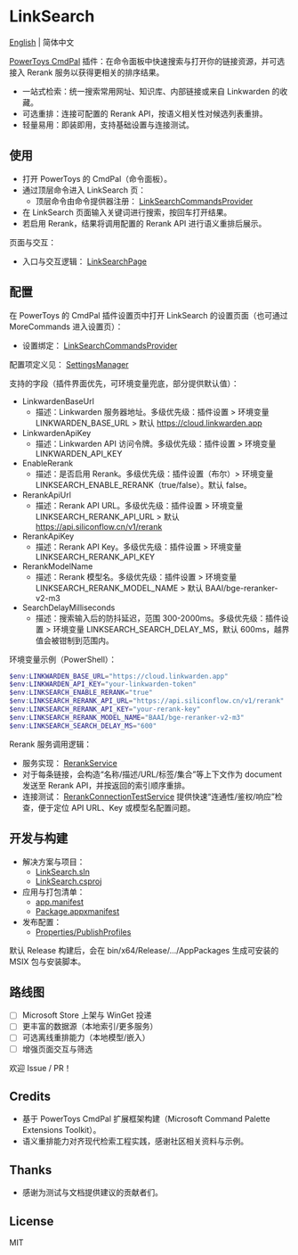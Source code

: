 # LinkSearch

[English](./README.md) | 简体中文

[PowerToys CmdPal](https://learn.microsoft.com/en-us/windows/powertoys/command-palette/overview) 插件：在命令面板中快速搜索与打开你的链接资源，并可选接入 Rerank 服务以获得更相关的排序结果。

- 一站式检索：统一搜索常用网址、知识库、内部链接或来自 Linkwarden 的收藏。
- 可选重排：连接可配置的 Rerank API，按语义相关性对候选列表重排。
- 轻量易用：即装即用，支持基础设置与连接测试。

## 使用

- 打开 PowerToys 的 CmdPal（命令面板）。
- 通过顶层命令进入 LinkSearch 页：
  - 顶层命令由命令提供器注册： [LinkSearchCommandsProvider](LinkSearch/LinkSearchCommandsProvider.cs:20)
- 在 LinkSearch 页面输入关键词进行搜索，按回车打开结果。
- 若启用 Rerank，结果将调用配置的 Rerank API 进行语义重排后展示。

页面与交互：
- 入口与交互逻辑： [LinkSearchPage](LinkSearch/Pages/LinkSearchPage.cs:1)

## 配置

在 PowerToys 的 CmdPal 插件设置页中打开 LinkSearch 的设置页面（也可通过 MoreCommands 进入设置页）：
- 设置绑定： [LinkSearchCommandsProvider](LinkSearch/LinkSearchCommandsProvider.cs:24)

配置项定义见： [SettingsManager](LinkSearch/Helpers/SettingsManager.cs:11)

支持的字段（插件界面优先，可环境变量兜底，部分提供默认值）：
- LinkwardenBaseUrl
  - 描述：Linkwarden 服务器地址。多级优先级：插件设置 > 环境变量 LINKWARDEN_BASE_URL > 默认 https://cloud.linkwarden.app
- LinkwardenApiKey
  - 描述：Linkwarden API 访问令牌。多级优先级：插件设置 > 环境变量 LINKWARDEN_API_KEY
- EnableRerank
  - 描述：是否启用 Rerank。多级优先级：插件设置（布尔）> 环境变量 LINKSEARCH_ENABLE_RERANK（true/false）。默认 false。
- RerankApiUrl
  - 描述：Rerank API URL。多级优先级：插件设置 > 环境变量 LINKSEARCH_RERANK_API_URL > 默认 https://api.siliconflow.cn/v1/rerank
- RerankApiKey
  - 描述：Rerank API Key。多级优先级：插件设置 > 环境变量 LINKSEARCH_RERANK_API_KEY
- RerankModelName
  - 描述：Rerank 模型名。多级优先级：插件设置 > 环境变量 LINKSEARCH_RERANK_MODEL_NAME > 默认 BAAI/bge-reranker-v2-m3
- SearchDelayMilliseconds
  - 描述：搜索输入后的防抖延迟，范围 300-2000ms。多级优先级：插件设置 > 环境变量 LINKSEARCH_SEARCH_DELAY_MS，默认 600ms，越界值会被钳制到范围内。

环境变量示例（PowerShell）：
```powershell
$env:LINKWARDEN_BASE_URL="https://cloud.linkwarden.app"
$env:LINKWARDEN_API_KEY="your-linkwarden-token"
$env:LINKSEARCH_ENABLE_RERANK="true"
$env:LINKSEARCH_RERANK_API_URL="https://api.siliconflow.cn/v1/rerank"
$env:LINKSEARCH_RERANK_API_KEY="your-rerank-key"
$env:LINKSEARCH_RERANK_MODEL_NAME="BAAI/bge-reranker-v2-m3"
$env:LINKSEARCH_SEARCH_DELAY_MS="600"
```

Rerank 服务调用逻辑：
- 服务实现： [RerankService](LinkSearch/Services/RerankService.cs:18)
- 对于每条链接，会构造“名称/描述/URL/标签/集合”等上下文作为 document 发送至 Rerank API，并按返回的索引顺序重排。
- 连接测试： [RerankConnectionTestService](LinkSearch/Services/RerankConnectionTestService.cs:14) 提供快速“连通性/鉴权/响应”检查，便于定位 API URL、Key 或模型名配置问题。

## 开发与构建

- 解决方案与项目：
  - [LinkSearch.sln](LinkSearch.sln:1)
  - [LinkSearch.csproj](LinkSearch/LinkSearch.csproj:1)
- 应用与打包清单：
  - [app.manifest](LinkSearch/app.manifest:1)
  - [Package.appxmanifest](LinkSearch/Package.appxmanifest:1)
- 发布配置：
  - [Properties/PublishProfiles](LinkSearch/Properties/PublishProfiles/)

默认 Release 构建后，会在 bin/x64/Release/.../AppPackages 生成可安装的 MSIX 包与安装脚本。

## 路线图

- [ ] Microsoft Store 上架与 WinGet 投递
- [ ] 更丰富的数据源（本地索引/更多服务）
- [ ] 可选离线重排能力（本地模型/嵌入）
- [ ] 增强页面交互与筛选

欢迎 Issue / PR！

## Credits

- 基于 PowerToys CmdPal 扩展框架构建（Microsoft Command Palette Extensions Toolkit）。
- 语义重排能力对齐现代检索工程实践，感谢社区相关资料与示例。

## Thanks

- 感谢为测试与文档提供建议的贡献者们。

## License

MIT